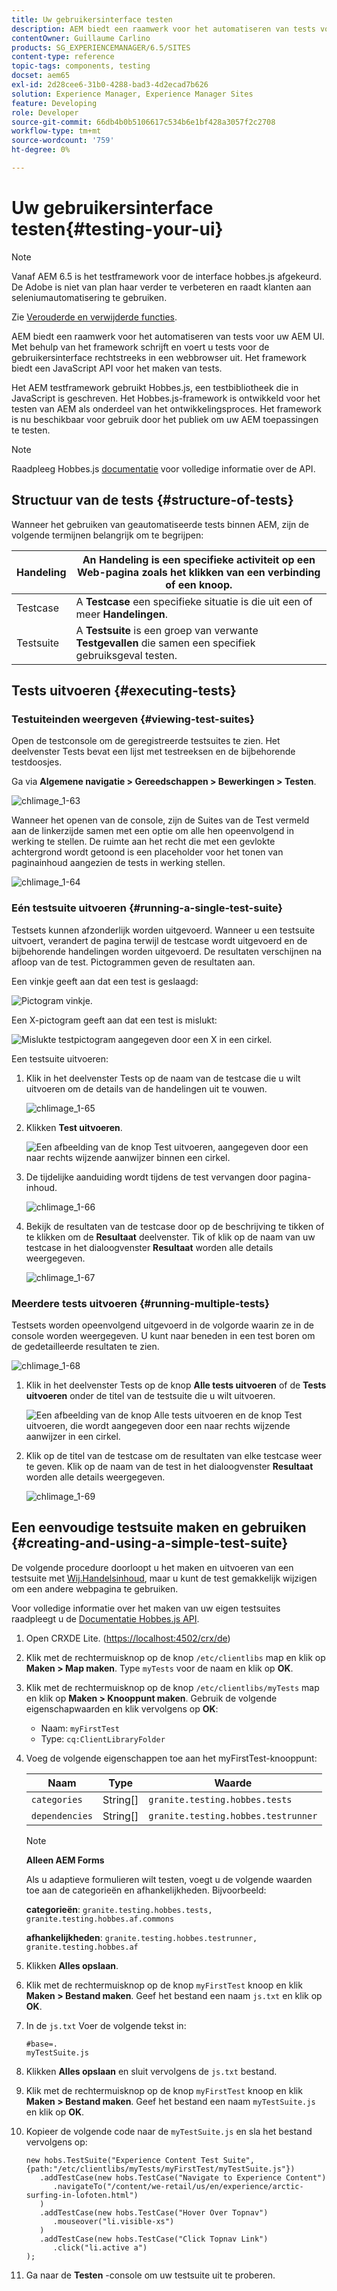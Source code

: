 ```yaml
---
title: Uw gebruikersinterface testen
description: AEM biedt een raamwerk voor het automatiseren van tests voor uw AEM UI
contentOwner: Guillaume Carlino
products: SG_EXPERIENCEMANAGER/6.5/SITES
content-type: reference
topic-tags: components, testing
docset: aem65
exl-id: 2d28cee6-31b0-4288-bad3-4d2ecad7b626
solution: Experience Manager, Experience Manager Sites
feature: Developing
role: Developer
source-git-commit: 66db4b0b5106617c534b6e1bf428a3057f2c2708
workflow-type: tm+mt
source-wordcount: '759'
ht-degree: 0%

---
```


# Uw gebruikersinterface testen{#testing-your-ui}

>[!NOTE]
>
>Vanaf AEM 6.5 is het testframework voor de interface hobbes.js afgekeurd. De Adobe is niet van plan haar verder te verbeteren en raadt klanten aan seleniumautomatisering te gebruiken.
>
>Zie [Verouderde en verwijderde functies](/help/release-notes/deprecated-removed-features.md).

AEM biedt een raamwerk voor het automatiseren van tests voor uw AEM UI. Met behulp van het framework schrijft en voert u tests voor de gebruikersinterface rechtstreeks in een webbrowser uit. Het framework biedt een JavaScript API voor het maken van tests.

Het AEM testframework gebruikt Hobbes.js, een testbibliotheek die in JavaScript is geschreven. Het Hobbes.js-framework is ontwikkeld voor het testen van AEM als onderdeel van het ontwikkelingsproces. Het framework is nu beschikbaar voor gebruik door het publiek om uw AEM toepassingen te testen.

>[!NOTE]
>
>Raadpleeg Hobbes.js [documentatie](https://developer.adobe.com/experience-manager/reference-materials/6-5/test-api/index.html) voor volledige informatie over de API.

## Structuur van de tests {#structure-of-tests}

Wanneer het gebruiken van geautomatiseerde tests binnen AEM, zijn de volgende termijnen belangrijk om te begrijpen:

| Handeling | An **Handeling** is een specifieke activiteit op een Web-pagina zoals het klikken van een verbinding of een knoop. |
|---|---|
| Testcase | A **Testcase** een specifieke situatie is die uit een of meer **Handelingen**. |
| Testsuite | A **Testsuite** is een groep van verwante **Testgevallen** die samen een specifiek gebruiksgeval testen. |

## Tests uitvoeren {#executing-tests}

### Testuiteinden weergeven {#viewing-test-suites}

Open de testconsole om de geregistreerde testsuites te zien. Het deelvenster Tests bevat een lijst met testreeksen en de bijbehorende testdoosjes.

Ga via **Algemene navigatie > Gereedschappen > Bewerkingen > Testen**.

![chlimage_1-63](assets/chlimage_1-63.png)

Wanneer het openen van de console, zijn de Suites van de Test vermeld aan de linkerzijde samen met een optie om alle hen opeenvolgend in werking te stellen. De ruimte aan het recht die met een gevlokte achtergrond wordt getoond is een placeholder voor het tonen van paginainhoud aangezien de tests in werking stellen.

![chlimage_1-64](assets/chlimage_1-64.png)

### Eén testsuite uitvoeren {#running-a-single-test-suite}

Testsets kunnen afzonderlijk worden uitgevoerd. Wanneer u een testsuite uitvoert, verandert de pagina terwijl de testcase wordt uitgevoerd en de bijbehorende handelingen worden uitgevoerd. De resultaten verschijnen na afloop van de test. Pictogrammen geven de resultaten aan.

Een vinkje geeft aan dat een test is geslaagd:

![Pictogram vinkje.](do-not-localize/chlimage_1-2.png)

Een X-pictogram geeft aan dat een test is mislukt:

![Mislukte testpictogram aangegeven door een X in een cirkel.](do-not-localize/chlimage_1-3.png)

Een testsuite uitvoeren:

1. Klik in het deelvenster Tests op de naam van de testcase die u wilt uitvoeren om de details van de handelingen uit te vouwen.

   ![chlimage_1-65](assets/chlimage_1-65.png)

1. Klikken **Test uitvoeren**.

   ![Een afbeelding van de knop Test uitvoeren, aangegeven door een naar rechts wijzende aanwijzer binnen een cirkel.](do-not-localize/chlimage_1-4.png)

1. De tijdelijke aanduiding wordt tijdens de test vervangen door pagina-inhoud.

   ![chlimage_1-66](assets/chlimage_1-66.png)

1. Bekijk de resultaten van de testcase door op de beschrijving te tikken of te klikken om de **Resultaat** deelvenster. Tik of klik op de naam van uw testcase in het dialoogvenster **Resultaat** worden alle details weergegeven.

   ![chlimage_1-67](assets/chlimage_1-67.png)

### Meerdere tests uitvoeren {#running-multiple-tests}

Testsets worden opeenvolgend uitgevoerd in de volgorde waarin ze in de console worden weergegeven. U kunt naar beneden in een test boren om de gedetailleerde resultaten te zien.

![chlimage_1-68](assets/chlimage_1-68.png)

1. Klik in het deelvenster Tests op de knop **Alle tests uitvoeren** of de **Tests uitvoeren** onder de titel van de testsuite die u wilt uitvoeren.

   ![Een afbeelding van de knop Alle tests uitvoeren en de knop Test uitvoeren, die wordt aangegeven door een naar rechts wijzende aanwijzer in een cirkel.](do-not-localize/chlimage_1-5.png)

1. Klik op de titel van de testcase om de resultaten van elke testcase weer te geven. Klik op de naam van de test in het dialoogvenster **Resultaat** worden alle details weergegeven.

   ![chlimage_1-69](assets/chlimage_1-69.png)

## Een eenvoudige testsuite maken en gebruiken {#creating-and-using-a-simple-test-suite}

De volgende procedure doorloopt u het maken en uitvoeren van een testsuite met [Wij.Handelsinhoud](/help/sites-developing/we-retail.md), maar u kunt de test gemakkelijk wijzigen om een andere webpagina te gebruiken.

Voor volledige informatie over het maken van uw eigen testsuites raadpleegt u de [Documentatie Hobbes.js API](https://developer.adobe.com/experience-manager/reference-materials/6-5/test-api/index.html).

1. Open CRXDE Lite. ([https://localhost:4502/crx/de](https://localhost:4502/crx/de))
1. Klik met de rechtermuisknop op de knop `/etc/clientlibs` map en klik op **Maken > Map maken**. Type `myTests` voor de naam en klik op **OK**.
1. Klik met de rechtermuisknop op de knop `/etc/clientlibs/myTests` map en klik op **Maken > Knooppunt maken**. Gebruik de volgende eigenschapwaarden en klik vervolgens op **OK**:

   * Naam: `myFirstTest`
   * Type: `cq:ClientLibraryFolder`

1. Voeg de volgende eigenschappen toe aan het myFirstTest-knooppunt:

   | Naam | Type | Waarde |
   |---|---|---|
   | `categories` | String[] | `granite.testing.hobbes.tests` |
   | `dependencies` | String[] | `granite.testing.hobbes.testrunner` |

   >[!NOTE]
   >
   >**Alleen AEM Forms**
   >
   >
   >Als u adaptieve formulieren wilt testen, voegt u de volgende waarden toe aan de categorieën en afhankelijkheden. Bijvoorbeeld:
   >
   >
   >**categorieën**: `granite.testing.hobbes.tests, granite.testing.hobbes.af.commons`
   >
   >
   >**afhankelijkheden**: `granite.testing.hobbes.testrunner, granite.testing.hobbes.af`

1. Klikken **Alles opslaan**.
1. Klik met de rechtermuisknop op de knop `myFirstTest` knoop en klik **Maken > Bestand maken**. Geef het bestand een naam `js.txt` en klik op **OK**.
1. In de `js.txt` Voer de volgende tekst in:

   ```
   #base=.
   myTestSuite.js
   ```

1. Klikken **Alles opslaan** en sluit vervolgens de `js.txt` bestand.
1. Klik met de rechtermuisknop op de knop `myFirstTest` knoop en klik **Maken > Bestand maken**. Geef het bestand een naam `myTestSuite.js` en klik op **OK**.
1. Kopieer de volgende code naar de `myTestSuite.js` en sla het bestand vervolgens op:

   ```
   new hobs.TestSuite("Experience Content Test Suite", {path:"/etc/clientlibs/myTests/myFirstTest/myTestSuite.js"})
      .addTestCase(new hobs.TestCase("Navigate to Experience Content")
         .navigateTo("/content/we-retail/us/en/experience/arctic-surfing-in-lofoten.html")
      )
      .addTestCase(new hobs.TestCase("Hover Over Topnav")
         .mouseover("li.visible-xs")
      )
      .addTestCase(new hobs.TestCase("Click Topnav Link")
         .click("li.active a")
   );
   ```

1. Ga naar de **Testen** -console om uw testsuite uit te proberen.
